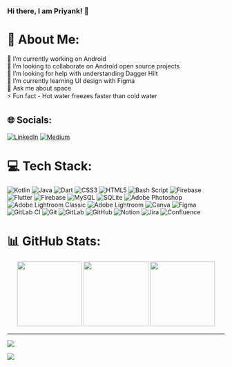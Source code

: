 ### Hi there, I am Priyank! 👋

# 💫 About Me:
🔭 I’m currently working on Android<br>👯 I’m looking to collaborate on Android open source projects<br>🤝 I’m looking for help with understanding Dagger Hilt<br>🌱 I’m currently learning UI design with Figma<br>💬 Ask me about space<br>⚡ Fun fact - Hot water freezes faster than cold water


## 🌐 Socials:
[![LinkedIn](https://img.shields.io/badge/LinkedIn-%230077B5.svg?logo=linkedin&logoColor=white)](https://linkedin.com/in/iamspd) [![Medium](https://img.shields.io/badge/Medium-12100E?logo=medium&logoColor=white)](https://medium.com/@iamspd) 

# 💻 Tech Stack:
![Kotlin](https://img.shields.io/badge/kotlin-%237F52FF.svg?style=flat&logo=kotlin&logoColor=white) ![Java](https://img.shields.io/badge/java-%23ED8B00.svg?style=flat&logo=openjdk&logoColor=white) ![Dart](https://img.shields.io/badge/dart-%230175C2.svg?style=flat&logo=dart&logoColor=white) ![CSS3](https://img.shields.io/badge/css3-%231572B6.svg?style=flat&logo=css3&logoColor=white) ![HTML5](https://img.shields.io/badge/html5-%23E34F26.svg?style=flat&logo=html5&logoColor=white) ![Bash Script](https://img.shields.io/badge/bash_script-%23121011.svg?style=flat&logo=gnu-bash&logoColor=white) ![Firebase](https://img.shields.io/badge/firebase-%23039BE5.svg?style=flat&logo=firebase) ![Flutter](https://img.shields.io/badge/Flutter-%2302569B.svg?style=flat&logo=Flutter&logoColor=white) ![Firebase](https://img.shields.io/badge/firebase-a08021?style=flat&logo=firebase&logoColor=ffcd34) ![MySQL](https://img.shields.io/badge/mysql-4479A1.svg?style=flat&logo=mysql&logoColor=white) ![SQLite](https://img.shields.io/badge/sqlite-%2307405e.svg?style=flat&logo=sqlite&logoColor=white) ![Adobe Photoshop](https://img.shields.io/badge/adobe%20photoshop-%2331A8FF.svg?style=flat&logo=adobe%20photoshop&logoColor=white) ![Adobe Lightroom Classic](https://img.shields.io/badge/Adobe%20Lightroom%20Classic-31A8FF.svg?style=flat&logo=Adobe%20Lightroom%20Classic&logoColor=white) ![Adobe Lightroom](https://img.shields.io/badge/Adobe%20Lightroom-31A8FF.svg?style=flat&logo=Adobe%20Lightroom&logoColor=white) ![Canva](https://img.shields.io/badge/Canva-%2300C4CC.svg?style=flat&logo=Canva&logoColor=white) ![Figma](https://img.shields.io/badge/figma-%23F24E1E.svg?style=flat&logo=figma&logoColor=white) ![GitLab CI](https://img.shields.io/badge/gitlab%20CI-%23181717.svg?style=flat&logo=gitlab&logoColor=white) ![Git](https://img.shields.io/badge/git-%23F05033.svg?style=flat&logo=git&logoColor=white) ![GitLab](https://img.shields.io/badge/gitlab-%23181717.svg?style=flat&logo=gitlab&logoColor=white) ![GitHub](https://img.shields.io/badge/github-%23121011.svg?style=flat&logo=github&logoColor=white) ![Notion](https://img.shields.io/badge/Notion-%23000000.svg?style=flat&logo=notion&logoColor=white) ![Jira](https://img.shields.io/badge/jira-%230A0FFF.svg?style=flat&logo=jira&logoColor=white) ![Confluence](https://img.shields.io/badge/confluence-%23172BF4.svg?style=flat&logo=confluence&logoColor=white)
# 📊 GitHub Stats:

<p align="center">
  <img src="https://github-readme-stats.vercel.app/api?username=iamspd&theme=transparent&hide_border=true&include_all_commits=false&count_private=false" height="150">
  <img src="https://nirzak-streak-stats.vercel.app/?user=iamspd&theme=transparent&hide_border=true" height="150">
  <img src="https://github-readme-stats.vercel.app/api/top-langs/?username=iamspd&theme=transparent&hide_border=true&include_all_commits=false&count_private=false&layout=compact" height="150">
</p>

<!-- <p align="center">
  <img src="https://github-readme-stats.vercel.app/api?username=iamspd&theme=github_dark&hide_border=true&include_all_commits=false&count_private=false" height="150">
  <img src="https://nirzak-streak-stats.vercel.app/?user=iamspd&theme=github_dark&hide_border=true" height="150">
  <img src="https://github-readme-stats.vercel.app/api/top-langs/?username=iamspd&theme=github_dark&hide_border=false&include_all_commits=false&count_private=true&layout=compact" height="150">
</p> -->

---
![](https://visitcount.itsvg.in/api?id=iamspd&icon=0&color=0)

![](https://komarev.com/ghpvc/?username=iamspd&color=blueviolet&style=flat-square)
